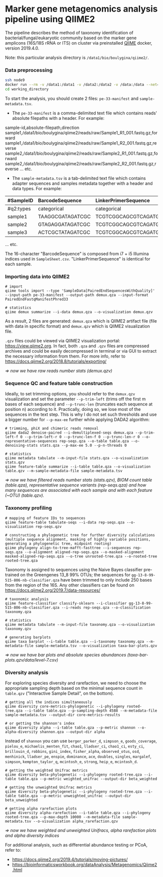 
# Marker gene metagenomics analysis pipeline using QIIME2
The pipeline describes the method of taxonomy identification of bacterial/fungal/eukaryotic community based on the marker gene amplicons (16S/18S rRNA or ITS) on cluster via preinstalled [QIIME](https://docs.qiime2.org/2019.4/) docker, version 2019.4.0.

Note: this particular analysis directory is `/data1/bio/boulygina/qiime2/`.

### Data preprocessing
```bash
ssh node9
docker run --rm -v /data1:/data1 -v /data2:/data2 -v /data:/data --net=host -it qiime2/core
cd working_directory
```
To start the analysis, you should create 2 files: `pe-33-manifest` and `sample-metadata.tsv`.
- The `pe-33-manifest` is a comma-delimited text file which contains reads' absolute filepaths with a header. For example:

sample-id,absolute-filepath,direction
sample1,/data1/bio/boulygina/qiime2/reads/raw/Sample1_R1_001.fastq.gz,forward
sample1,/data1/bio/boulygina/qiime2/reads/raw/Sample1_R2_001.fastq.gz,reverse
sample2,/data1/bio/boulygina/qiime2/reads/raw/Sample2_R1_001.fastq.gz,forward
sample2,/data1/bio/boulygina/qiime2/reads/raw/Sample2_R2_001.fastq.gz,reverse
... etc.

- The  `sample-metadata.tsv` is a tab-delimited text file which contains adapter sequences and samples metadata together with a header and data types. For example:

| #SampleID | BarcodeSequence | LinkerPrimerSequence | Age | Sex |
| :-------- |:----------------| :------------------- | :---- | :---- |
| #q2:types | categorical | categorical | numeric | categorical |
| sample1   | TAAGGCGATAGATCGC |TCGTCGGCAGCGTCAGATGTGTATAAGAGACAGCCTACGGGNGGCWGCAG | 35 | m |
| sample2   | GTAGAGGATAGATCGC | TCGTCGGCAGCGTCAGATGTGTATAAGAGACAGCCTACGGGNGGCWGCAG | 73 | f |
| sample3   | ACTCGCTATAGATCGC | TCGTCGGCAGCGTCAGATGTGTATAAGAGACAGCCTACGGGNGGCWGCAG | 54 | f |
... etc.

The 16-character "BarcodeSequence" is composed from i7 + i5 Illumina indices used in `SampleSheet.csv`.  "LinkerPrimerSequence" is identical for each sample.
 
### Importing data into QIIME2
```
# import
qiime tools import --type 'SampleData[PairedEndSequencesWithQuality]' --input-path pe-33-manifest --output-path demux.qza --input-format PairedEndFastqManifestPhred33

# statistics
qiime demux summarize --i-data demux.qza --o-visualization demux.qzv
```
As a result, 2 files are generated: `demux.qza` which is QIIME2 artifact file (file with data in specific format) and `demux.qzv` which is QIIME2 visualization file. 

`.qzv` files could be viewed via QIIME2  visualization portal: https://view.qiime2.org.
In fact, both `.qza` and `.qzv` files are compressed archives and could be easily  decompressed in terminal or via GUI to extract the necessary information from them.
For more info, refer to https://docs.qiime2.org/2018.8/tutorials/exporting/

 *=> now we have raw reads number stats (demux.qzv)*

### Sequence QC and feature table construction
Ideally, to set trimming options, you should refer to the `demux.qzv` visualization and set the parameter `--p-trim-left` (trims off the first m bases of each sequence) and `--p-trunc-len` (truncates each sequence at position n) according to it. Practically, doing so,  we lose most of the sequences in the text step. This is why I do not set such thresholds and use a bigger number for `--p-max-ee` further while applying DADA2 algorithm: 
```
# trimming, phiX and chimeric reads removal 
qiime dada2 denoise-paired --i-demultiplexed-seqs demux.qza --p-trim-left-f 0 --p-trim-left-r 0 --p-trunc-len-f 0 --p-trunc-len-r 0 --o-representative-sequences rep-seqs.qza --o-table table.qza --o-denoising-stats stats.qza --p-max-ee 5.0 --p-n-threads 0

# statistics
qiime metadata tabulate --m-input-file stats.qza --o-visualization stats.qzv
qiime feature-table summarize --i-table table.qza --o-visualization table.qzv --m-sample-metadata-file sample-metadata.tsv
```
 *=> now we have filtered reads number stats (stats.qzv), BIOM count table (table.qza), representative sequence variants (rep-seqs.qza) and how many sequences are associated with each sample and with each feature (~OTU) (table.qzv).*
 
 ### Taxonomy profiling
``` 
# mapping of feature IDs to sequences
qiime feature-table tabulate-seqs --i-data rep-seqs.qza --o-visualization rep-seqs.qzv

# constructing a phylogenetic tree for further diversity calculations (multiple sequence alignment, masking of highly variable positions, generating a phylogenetic tree, midpoint rooting)
qiime phylogeny align-to-tree-mafft-fasttree --i-sequences rep-seqs.qza --o-alignment aligned-rep-seqs.qza --o-masked-alignment masked-aligned-rep-seqs.qza --o-tree unrooted-tree.qza --o-rooted-tree rooted-tree.qza
```
Taxonomy is assigned to sequences using the Naive Bayes classifier pre-trained on the Greengenes 13_8 99% OTUs; the sequences for `gg-13-8-99-515-806-nb-classifier.qza` have been trimmed to only include 250 bases from the region of the 16S.
Any other classifiers can be found on https://docs.qiime2.org/2019.7/data-resources/
```
# taxonomic analysis
qiime feature-classifier classify-sklearn --i-classifier gg-13-8-99-515-806-nb-classifier.qza --i-reads rep-seqs.qza --o-classification taxonomy.qza

# statistics
qiime metadata tabulate --m-input-file taxonomy.qza --o-visualization taxonomy.qzv

# generating barplots
qiime taxa barplot --i-table table.qza --i-taxonomy taxonomy.qza --m-metadata-file sample-metadata.tsv --o-visualization taxa-bar-plots.qzv
```
 *=> now we have bar plots and absolute species abundances (taxa-bar-plots.qzv/data/level-7.csv)*

### Diversity analysis
For exploring species diversity and rarefaction, we need to choose the appropriate sampling depth based on the minimal sequence count in `table.qzv` ("Interactive Sample Detail", on the bottom).
```
# getting all the indices simultaneously
qiime diversity core-metrics-phylogenetic --i-phylogeny rooted-tree.qza --i-table table.qza --p-sampling-depth 4588 --m-metadata-file sample-metadata.tsv --output-dir core-metrics-results

# or getting the shannon's index
qiime diversity alpha --i-table table.qza --p-metric shannon --o-alpha-diversity shannon.qza --output-dir alpha
```
Instead of `shannon` you can use `berger_parker_d`, `simpson_e`, `goods_coverage`,  `pielou_e`, `michaelis_menten_fit`, `chao1`, `lladser_ci`, `chao1_ci`, `esty_ci`, `brillouin_d`, `robbins`, `gini_index`, `fisher_alpha`,  `observed_otus`, `osd`, `menhinick`, `lladser_pe`, `enspie`, `dominance`, `ace`, `doubles`, `singles`, `margalef`, `simpson`, `kempton_taylor_q`, `mcintosh_e`, `strong`, `heip_e`, `mcintosh_d`.

```
# getting the weighted Unifrac metrics
qiime diversity beta-phylogenetic --i-phylogeny rooted-tree.qza --i-table table.qza --p-metric weighted_unifrac --output-dir beta_weighted

# getting the unweighted Unifrac metrics
qiime diversity beta-phylogenetic --i-phylogeny rooted-tree.qza --i-table table.qza --p-metric unweighted_unifrac --output-dir beta_unweighted

# getting alpha rarefaction plots
qiime diversity alpha-rarefaction --i-table table.qza --i-phylogeny rooted-tree.qza --p-max-depth 10000 --m-metadata-file sample-metadata.tsv --o-visualization alpha_rarefaction.qzv
```
*=> now we have weighted and unweighted Unifracs, alpha rarefaction plots and alpha diversity indices*

For additional analysis, such as differential abundance testing or PCoA, refer to:
- https://docs.qiime2.org/2019.4/tutorials/moving-pictures/
- https://bioinformaticsworkbook.org/dataAnalysis/Metagenomics/Qiime2.html
